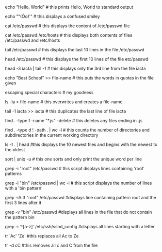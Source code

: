 echo "Hello, World" # this prints Hello, World to standard output

echo "\"(Ôo)'" # this displays a confused smiley

cat /etc/passwd # this displays the content of /etc/passwd file

cat /etc/passwd /etc/hosts # this displays both contents of files /etc/passwd and /etc/hosts

tail /etc/passwd # this displays the last 10 lines in the file /etc/passwd

head /etc/passwd # this displays the first 10 lines of the file etc/passwd

head -3 iacta | tail -1 # this displays only the 3rd line from the file iacta

echo "Best School" >> file-name # this puts the words in quotes in the file given

escaping special characters # my goodness

ls -la > file-name # this overwrites and creates a file-name

tail -1 iacta >> iacta # this duplicates the last line of file iacta

find . -type f -name "*.js" -delete # this deletes any files ending in .js

find . -type d ! -path . | wc -l # this counts the number of directories and subdirectories in the current working directory

ls -t . | head #this displays the 10 newest files and begins with the newest to the oldest

sort | uniq -u # this one sorts and only print the unique word per line

grep  -i "root" /etc/passwd # this script displays lines containing 'root' patterns

grep -i "bin" /etc/passwd | wc -l # this script displays the number of lines with a 'bin pattern'

grep -iA 3 "root" /etc/passwd #displays line containing pattern root and the first 3 lines after it

grep -v "bin" /etc/passwd #displays all lines in the file that do not contain the pattern bin

grep -i '^[a-z]' /etc/ssh/sshd_config #displays all lines starting with a letter

tr 'Ac' 'Ze' #this replaces all Ac to Ze

tr -d cC #this removes all c and C from the file
